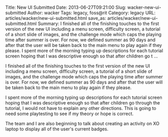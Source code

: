 Title: New UI Submitted
Date: 2013-06-27T09:21:00
Slug: wacker-new-ui-submitted
Author: wacker
Tags: legacy, foss@rit
Category: legacy
URL: articles/wacker/new-ui-submitted.html
save_as: articles/wacker/new-ui-submitted.html
Summary: I finished all of the finishing touches to the first version of the new UI including a menu screen, difficulty screen, a tutorial of a short slide of images, and the challenge mode which caps the playing time after summer is over. For now, we defined summer as 90 days and after that the user will be taken back to the main menu to play again if they please.  I spent more of the morning typing up descriptions for each tutorial screen hoping that I was descriptive enough so that after children go t ... 

I finished all of the finishing touches to the first version of the new UI
including a menu screen, difficulty screen, a tutorial of a short slide of
images, and the challenge mode which caps the playing time after summer is
over. For now, we defined summer as 90 days and after that the user will be
taken back to the main menu to play again if they please.

I spent more of the morning typing up descriptions for each tutorial screen
hoping that I was descriptive enough so that after children go through the
tutorial, I would not have to explain any other directions. This is going to
need some playtesting to see if my theory or hope is correct.

The team and I are also beginning to talk about creating an activity on XO
laptop to display all of the user's current badges.

